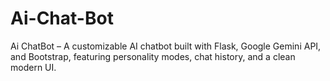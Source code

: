 # Ai-Chat-Bot
Ai ChatBot – A customizable AI chatbot built with Flask, Google Gemini API, and Bootstrap, featuring personality modes, chat history, and a clean modern UI.
